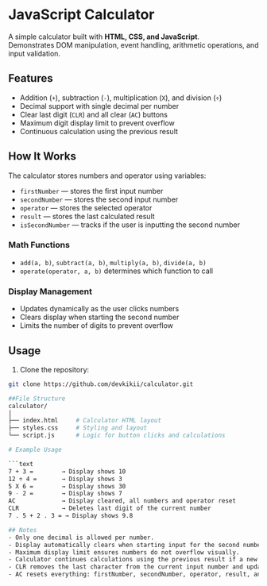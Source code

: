 # JavaScript Calculator

A simple calculator built with **HTML, CSS, and JavaScript**.  
Demonstrates DOM manipulation, event handling, arithmetic operations, and input validation.

## Features

- Addition (`+`), subtraction (`-`), multiplication (`X`), and division (`÷`)
- Decimal support with single decimal per number
- Clear last digit (`CLR`) and all clear (`AC`) buttons
- Maximum digit display limit to prevent overflow
- Continuous calculation using the previous result

## How It Works

The calculator stores numbers and operator using variables:

- `firstNumber` — stores the first input number
- `secondNumber` — stores the second input number
- `operator` — stores the selected operator
- `result` — stores the last calculated result
- `isSecondNumber` — tracks if the user is inputting the second number


### Math Functions

- `add(a, b)`, `subtract(a, b)`, `multiply(a, b)`, `divide(a, b)`
- `operate(operator, a, b)` determines which function to call

### Display Management

- Updates dynamically as the user clicks numbers
- Clears display when starting the second number
- Limits the number of digits to prevent overflow

## Usage

1. Clone the repository:
```bash
git clone https://github.com/devkikii/calculator.git

##File Structure
calculator/
│
├── index.html     # Calculator HTML layout
├── styles.css     # Styling and layout
└── script.js      # Logic for button clicks and calculations

# Example Usage

```text
7 + 3 =        → Display shows 10
12 ÷ 4 =       → Display shows 3
5 X 6 =        → Display shows 30
9 - 2 =        → Display shows 7
AC             → Display cleared, all numbers and operator reset
CLR            → Deletes last digit of the current number
7 . 5 + 2 . 3 = → Display shows 9.8

## Notes
- Only one decimal is allowed per number.
- Display automatically clears when starting input for the second number.
- Maximum display limit ensures numbers do not overflow visually.
- Calculator continues calculations using the previous result if a new operator is pressed after equals.
- CLR removes the last character from the current input number and updates the display.
- AC resets everything: firstNumber, secondNumber, operator, result, and display.


